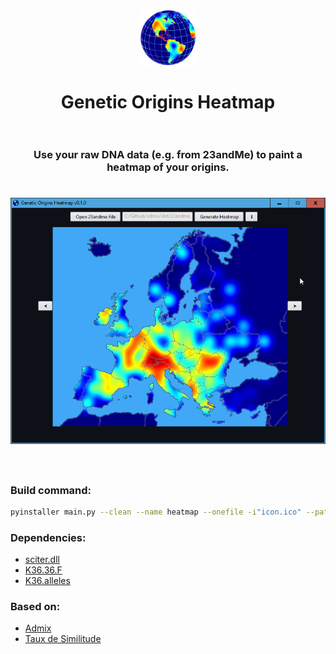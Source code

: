<h1 align="center">
  <a href="https://github.com/girkovarpa/genetic-origins-heatmap">
    <img src="publish/logo.png" alt="Genetic Origins Heatmap" width="90"/>
  </a>
  <br>
  <br>
  Genetic Origins Heatmap
  <br>
  <br>
</h1>

<h3 align="center">
  Use your raw DNA data (e.g. from 23andMe) to paint a heatmap of your origins.
</h3>

<h1 align="center">
  <img src="publish/preview.png" alt="preview" /></a>
  <br>
  <br>
</h1>

<h3>Build command:</h3>

```bash
pyinstaller main.py --clean --name heatmap --onefile -i"icon.ico" --paths "admix" --add-data "admix/data/K36.alleles;./data" --add-data "admix/data/K36.36.F;./data" --add-data "sciter/main.html;./sciter" --add-data="sciter/about.html;./sciter" --add-data="sciter/favicon.png;./sciter" --add-data="sciter/loading.png;./sciter" --add-data="sciter/sciter.png;./sciter" --add-data="sciter/simpleheat/heatmap.js;./sciter/simpleheat" --add-data="sciter/taux-de-similitude/index.js;./sciter/taux-de-similitude" --add-data="sciter/taux-de-similitude/fn.js;./sciter/taux-de-similitude" --add-data="sciter/taux-de-similitude/data.js;./sciter/taux-de-similitude" --add-data="sciter/taux-de-similitude/cells.js;./sciter/taux-de-similitude" --add-data="sciter/taux-de-similitude/america.png;./sciter" --add-data="sciter/taux-de-similitude/europe.png;./sciter" --add-data="sciter/taux-de-similitude/asia.png;./sciter" --add-data="sciter/128x128.png;./sciter" --windowed
```

<h3>Dependencies:</h3>

- [sciter.dll](https://github.com/c-smile/sciter-js-sdk/blob/main/bin/windows/x64/sciter.dll)
- [K36.36.F](https://github.com/stevenliuyi/admix/blob/master/admix/data/K36.36.F)
- [K36.alleles](https://github.com/stevenliuyi/admix/blob/master/admix/data/K36.alleles)

<h3>
  Based on:
</h3>

- [Admix](https://github.com/stevenliuyi/admix)
- [Taux de Similitude](https://gen3553.pagesperso-orange.fr/ADN/similitude.htm)

